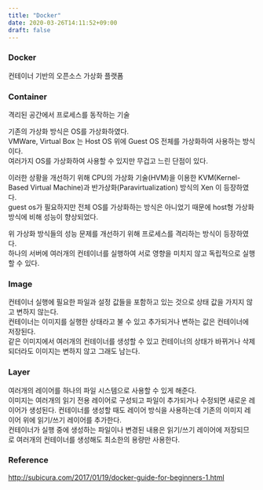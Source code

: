 ```yaml
---
title: "Docker"
date: 2020-03-26T14:11:52+09:00
draft: false
---
```

### Docker
컨테이너 기반의 오픈소스 가상화 플랫폼

### Container
격리된 공간에서 프로세스를 동작하는 기술

기존의 가상화 방식은 OS를 가상화하였다.  
VMWare, Virtual Box 는 Host OS 위에 Guest OS 전체를 가상화하여 사용하는 방식이다.  
여러가지 OS를 가상화하여 사용할 수 있지만 무겁고 느린 단점이 있다.  

이러한 상황을 개선하기 위해 CPU의 가상화 기술(HVM)을 이용한 KVM(Kernel-Based Virtual Machine)과 반가상화(Paravirtualization) 방식의 Xen 이 등장하였다.  
guest os가 필요하지만 전체 OS를 가상화하는 방식은 아니었기 때문에 host형 가상화 방식에 비해 성능이 향상되었다.

위 가상화 방식들의 성능 문제를 개선하기 위해 프로세스를 격리하는 방식이 등장하였다.  
하나의 서버에 여러개의 컨테이너를 실행하여 서로 영향을 미치지 않고 독립적으로 실행할 수 있다.

### Image
컨테이너 실행에 필요한 파일과 설정 값들을 포함하고 있는 것으로 상태 값을 가지지 않고 변하지 않는다.  
컨테이너는 이미지를 실행한 상태라고 불 수 있고 추가되거나 변하는 값은 컨테이너에 저장된다.  
같은 이미지에서 여러개의 컨테이너를 생성할 수 있고 컨테이너의 상태가 바뀌거나 삭제되더라도 이미지는 변하지 않고 그래도 남는다.

### Layer
여러개의 레이어를 하나의 파일 시스템으로 사용할 수 있게 해준다.  
이미지는 여러개의 읽기 전용 레이어로 구성되고 파일이 추가되거나 수정되면 새로운 레이어가 생성된다.
컨테이너를 생성할 때도 레이어 방식을 사용하는데 기존의 이미지 레이어 위에 읽기/쓰기 레이어를 추가한다.  
컨테이너가 실행 중에 생성하는 파일이나 변경된 내용은 읽기/쓰기 레이어에 저장되므로 여러개의 컨테이너를 생성해도 최소한의 용량만 사용한다.

### Reference
http://subicura.com/2017/01/19/docker-guide-for-beginners-1.html
